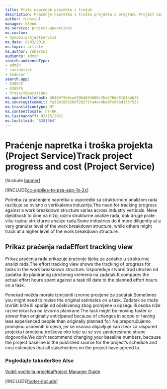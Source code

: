```yaml
---
title: Prati napredak projekta i trošak
description: Praćenje napretka i troška projekta u programu Project Service
author: ruhercul
manager: kfend
ms.service: project-operations
ms.custom:
- dyn365-projectservice
ms.date: 8/03/2018
ms.topic: article
ms.author: ruhercul
audience: Admin
search.audienceType:
- admin
- customizer
- enduser
search.app:
- D365CE
- D365PS
- ProjectOperations
ms.openlocfilehash: 4040df9b6cad29b4034660c7be57b6d81044eb31
ms.sourcegitcommit: fa32b1893286f20271fa4ec4be8fc68bd135f53c
ms.translationtype: HT
ms.contentlocale: hr-HR
ms.lasthandoff: 02/15/2021
ms.locfileid: "5281964"
---
```

# <a name="track-project-progress-and-cost-project-service"></a><span data-ttu-id="ae43f-103">Praćenje napretka i troška projekta (Project Service)</span><span class="sxs-lookup"><span data-stu-id="ae43f-103">Track project progress and cost (Project Service)</span></span>

[!include [banner](../includes/psa-now-project-operations.md)]

[!INCLUDE[cc-applies-to-psa-app-1x-2x](../includes/cc-applies-to-psa-app-1x-2x.md)]

<span data-ttu-id="ae43f-104">Potreba za praćenjem napretka u usporedbi sa strukturnom analizom rada razlikuje se ovisno o vertikalama industrije.</span><span class="sxs-lookup"><span data-stu-id="ae43f-104">The need for tracking progress against a work breakdown structure varies across industry verticals.</span></span> <span data-ttu-id="ae43f-105">Neke djelatnosti to čine na nižoj razini strukturne analize rada, dok druge prate višu razinu strukturne analize rada.</span><span class="sxs-lookup"><span data-stu-id="ae43f-105">Some industries do it more diligently at a very granular level of the work breakdown structure, while others might track at a higher level of the work breakdown structure.</span></span>  
  
## <a name="effort-tracking-view"></a><span data-ttu-id="ae43f-106">Prikaz praćenja rada</span><span class="sxs-lookup"><span data-stu-id="ae43f-106">Effort tracking view</span></span>  
<span data-ttu-id="ae43f-107">Prikaz praćenja rada prikazuje praćenje tijeka za zadatke u strukturnoj analizi rada.</span><span class="sxs-lookup"><span data-stu-id="ae43f-107">The effort tracking view shows the tracking of progress for tasks in the work breakdown structure.</span></span> <span data-ttu-id="ae43f-108">Uspoređuje stvarni trud utrošen od zadatka do planiranog utrošenog vremena na zadatak.</span><span class="sxs-lookup"><span data-stu-id="ae43f-108">It compares the actual effort hours spent against a task till date to the planned effort hours on a task.</span></span>  
  
<span data-ttu-id="ae43f-109">Ponekad možda morate izmijeniti izvorne procjene za zadatak.</span><span class="sxs-lookup"><span data-stu-id="ae43f-109">Sometimes you might need to revise the original estimates on a task.</span></span> <span data-ttu-id="ae43f-110">Zadatak se može izvršiti brže ili sporije od očekivanog zbog promjene u opsegu ili osoba niže razine iskustva od izvorno planirane.</span><span class="sxs-lookup"><span data-stu-id="ae43f-110">The task might be moving faster or slower than originally anticipated because of changes in scope or having less experienced people than originally planned for.</span></span> <span data-ttu-id="ae43f-111">Ne preporučujemo promjenu osnovnih brojeva, jer se osnova objavljuje kao izvor za raspored projekta i procjenu troškova oko koje su se sve zainteresirane strane dogovorile.</span><span class="sxs-lookup"><span data-stu-id="ae43f-111">We don't recommend changing your baseline numbers, because the project baseline is the published source for the project’s schedule and cost estimates that all stakeholders on the project have agreed to.</span></span>  
  
### <a name="see-also"></a><span data-ttu-id="ae43f-112">Pogledajte također</span><span class="sxs-lookup"><span data-stu-id="ae43f-112">See Also</span></span>  
 [<span data-ttu-id="ae43f-113">Vodič voditelja projekta</span><span class="sxs-lookup"><span data-stu-id="ae43f-113">Project Manager Guide</span></span>](../psa/project-manager-guide.md)


[!INCLUDE[footer-include](../includes/footer-banner.md)]